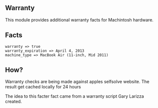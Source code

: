 Warranty
--------
This module provides additional warranty facts for Machintosh hardware.

Facts
---
    warranty => true
    warranty_expiration => April 4, 2013
    machine_type => MacBook Air (11-inch, Mid 2011)

How?
---
Warranty checks are being made against apples selfsolve website. The result get cached locally for 24 hours


The idea to this facter fact came from a warranty script Gary Larizza created.
